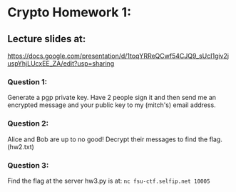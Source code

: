 # Crypto Homework 1:

## Lecture slides at:
https://docs.google.com/presentation/d/1toqYRReQCwf54CJQ9_sUcI1giv2juspYhjLUcxEE_ZA/edit?usp=sharing

### Question 1: 

Generate a pgp private key. Have 2 people sign it and then send me an encrypted message and your public key to my (mitch's) email address.

### Question 2:

Alice and Bob are up to no good! Decrypt their messages to find the flag. (hw2.txt)    
    
### Question 3:

Find the flag at the server hw3.py is at: ```nc fsu-ctf.selfip.net 10005```
